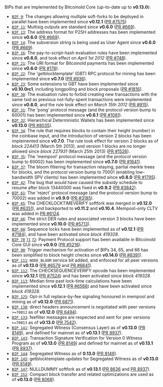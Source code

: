 BIPs that are implemented by Bitcoinold Core (up-to-date up to **v0.13.0**):

* [`BIP 9`](https://github.com/bitcoinold/bips/blob/master/bip-0009.mediawiki): The changes allowing multiple soft-forks to be deployed in parallel have been implemented since **v0.12.1**  ([PR #7575](https://github.com/Bitcoin-OLD/Bitcoin-OLD/pull/7575))
* [`BIP 11`](https://github.com/bitcoinold/bips/blob/master/bip-0011.mediawiki): Multisig outputs are standard since **v0.6.0** ([PR #669](https://github.com/Bitcoin-OLD/Bitcoin-OLD/pull/669)).
* [`BIP 13`](https://github.com/bitcoinold/bips/blob/master/bip-0013.mediawiki): The address format for P2SH addresses has been implemented since **v0.6.0** ([PR #669](https://github.com/Bitcoin-OLD/Bitcoin-OLD/pull/669)).
* [`BIP 14`](https://github.com/bitcoinold/bips/blob/master/bip-0014.mediawiki): The subversion string is being used as User Agent since **v0.6.0** ([PR #669](https://github.com/Bitcoin-OLD/Bitcoin-OLD/pull/669)).
* [`BIP 16`](https://github.com/bitcoinold/bips/blob/master/bip-0016.mediawiki): The pay-to-script-hash evaluation rules have been implemented since **v0.6.0**, and took effect on *April 1st 2012* ([PR #748](https://github.com/Bitcoin-OLD/Bitcoin-OLD/pull/748)).
* [`BIP 21`](https://github.com/bitcoinold/bips/blob/master/bip-0021.mediawiki): The URI format for Bitcoinold payments has been implemented since **v0.6.0** ([PR #176](https://github.com/Bitcoin-OLD/Bitcoin-OLD/pull/176)).
* [`BIP 22`](https://github.com/bitcoinold/bips/blob/master/bip-0022.mediawiki): The 'getblocktemplate' (GBT) RPC protocol for mining has been implemented since **v0.7.0** ([PR #936](https://github.com/Bitcoin-OLD/Bitcoin-OLD/pull/936)).
* [`BIP 23`](https://github.com/bitcoinold/bips/blob/master/bip-0023.mediawiki): Some extensions to GBT have been implemented since **v0.10.0rc1**, including longpolling and block proposals ([PR #1816](https://github.com/Bitcoin-OLD/Bitcoin-OLD/pull/1816)).
* [`BIP 30`](https://github.com/bitcoinold/bips/blob/master/bip-0030.mediawiki): The evaluation rules to forbid creating new transactions with the same txid as previous not-fully-spent transactions were implemented since **v0.6.0**, and the rule took effect on *March 15th 2012* ([PR #915](https://github.com/Bitcoin-OLD/Bitcoin-OLD/pull/915)).
* [`BIP 31`](https://github.com/bitcoinold/bips/blob/master/bip-0031.mediawiki): The 'pong' protocol message (and the protocol version bump to 60001) has been implemented since **v0.6.1** ([PR #1081](https://github.com/Bitcoin-OLD/Bitcoin-OLD/pull/1081)).
* [`BIP 32`](https://github.com/bitcoinold/bips/blob/master/bip-0032.mediawiki): Hierarchical Deterministic Wallets has been implemented since **v0.13.0** ([PR #8035](https://github.com/Bitcoin-OLD/Bitcoin-OLD/pull/8035)).
* [`BIP 34`](https://github.com/bitcoinold/bips/blob/master/bip-0034.mediawiki): The rule that requires blocks to contain their height (number) in the coinbase input, and the introduction of version 2 blocks has been implemented since **v0.7.0**. The rule took effect for version 2 blocks as of *block 224413* (March 5th 2013), and version 1 blocks are no longer allowed since *block 227931* (March 25th 2013) ([PR #1526](https://github.com/Bitcoin-OLD/Bitcoin-OLD/pull/1526)).
* [`BIP 35`](https://github.com/bitcoinold/bips/blob/master/bip-0035.mediawiki): The 'mempool' protocol message (and the protocol version bump to 60002) has been implemented since **v0.7.0** ([PR #1641](https://github.com/Bitcoin-OLD/Bitcoin-OLD/pull/1641)).
* [`BIP 37`](https://github.com/bitcoinold/bips/blob/master/bip-0037.mediawiki): The bloom filtering for transaction relaying, partial merkle trees for blocks, and the protocol version bump to 70001 (enabling low-bandwidth SPV clients) has been implemented since **v0.8.0** ([PR #1795](https://github.com/Bitcoin-OLD/Bitcoin-OLD/pull/1795)).
* [`BIP 42`](https://github.com/bitcoinold/bips/blob/master/bip-0042.mediawiki): The bug that would have caused the subsidy schedule to resume after block 13440000 was fixed in **v0.9.2** ([PR #3842](https://github.com/Bitcoin-OLD/Bitcoin-OLD/pull/3842)).
* [`BIP 61`](https://github.com/bitcoinold/bips/blob/master/bip-0061.mediawiki): The 'reject' protocol message (and the protocol version bump to 70002) was added in **v0.9.0** ([PR #3185](https://github.com/Bitcoin-OLD/Bitcoin-OLD/pull/3185)).
* [`BIP 65`](https://github.com/bitcoinold/bips/blob/master/bip-0065.mediawiki): The CHECKLOCKTIMEVERIFY softfork was merged in **v0.12.0** ([PR #6351](https://github.com/Bitcoin-OLD/Bitcoin-OLD/pull/6351)), and backported to **v0.11.2** and **v0.10.4**. Mempool-only CLTV was added in [PR #6124](https://github.com/Bitcoin-OLD/Bitcoin-OLD/pull/6124).
* [`BIP 66`](https://github.com/bitcoinold/bips/blob/master/bip-0066.mediawiki): The strict DER rules and associated version 3 blocks have been implemented since **v0.10.0** ([PR #5713](https://github.com/Bitcoin-OLD/Bitcoin-OLD/pull/5713)).
* [`BIP 68`](https://github.com/bitcoinold/bips/blob/master/bip-0068.mediawiki): Sequence locks have been implemented as of **v0.12.1**  ([PR #7184](https://github.com/Bitcoin-OLD/Bitcoin-OLD/pull/7184)), and have been activated since *block 419328*.
* [`BIP 70`](https://github.com/bitcoinold/bips/blob/master/bip-0070.mediawiki) [`71`](https://github.com/bitcoinold/bips/blob/master/bip-0071.mediawiki) [`72`](https://github.com/bitcoinold/bips/blob/master/bip-0072.mediawiki): Payment Protocol support has been available in Bitcoinold Core GUI since **v0.9.0** ([PR #5216](https://github.com/Bitcoin-OLD/Bitcoin-OLD/pull/5216)).
* [`BIP 90`](https://github.com/bitcoinold/bips/blob/master/bip-0090.mediawiki): Trigger mechanism for activation of BIPs 34, 65, and 66 has been simplified to block height checks since **v0.14.0** ([PR #8391](https://github.com/Bitcoin-OLD/Bitcoin-OLD/pull/8391)).
* [`BIP 111`](https://github.com/bitcoinold/bips/blob/master/bip-0111.mediawiki): `NODE_BLOOM` service bit added, and enforced for all peer versions as of **v0.13.0** ([PR #6579](https://github.com/Bitcoin-OLD/Bitcoin-OLD/pull/6579) and [PR #6641](https://github.com/Bitcoin-OLD/Bitcoin-OLD/pull/6641)).
* [`BIP 112`](https://github.com/bitcoinold/bips/blob/master/bip-0112.mediawiki): The CHECKSEQUENCEVERIFY opcode has been implemented since **v0.12.1** ([PR #7524](https://github.com/Bitcoin-OLD/Bitcoin-OLD/pull/7524)) and has been activated since *block 419328*.
* [`BIP 113`](https://github.com/bitcoinold/bips/blob/master/bip-0113.mediawiki): Median time past lock-time calculations have been implemented since **v0.12.1** ([PR #6566](https://github.com/Bitcoin-OLD/Bitcoin-OLD/pull/6566)) and have been activated since *block 419328*.
* [`BIP 125`](https://github.com/bitcoinold/bips/blob/master/bip-0125.mediawiki): Opt-in full replace-by-fee signaling honoured in mempool and mining as of **v0.12.0** ([PR 6871](https://github.com/Bitcoin-OLD/Bitcoin-OLD/pull/6871)).
* [`BIP 130`](https://github.com/bitcoinold/bips/blob/master/bip-0130.mediawiki): direct headers announcement is negotiated with peer versions `>=70012` as of **v0.12.0** ([PR 6494](https://github.com/Bitcoin-OLD/Bitcoin-OLD/pull/6494)).
* [`BIP 133`](https://github.com/bitcoinold/bips/blob/master/bip-0133.mediawiki): feefilter messages are respected and sent for peer versions `>=70013` as of **v0.13.0** ([PR 7542](https://github.com/Bitcoin-OLD/Bitcoin-OLD/pull/7542)).
* [`BIP 141`](https://github.com/bitcoinold/bips/blob/master/bip-0141.mediawiki): Segregated Witness (Consensus Layer) as of **v0.13.0** ([PR 8149](https://github.com/Bitcoin-OLD/Bitcoin-OLD/pull/8149)), and defined for mainnet as of **v0.13.1** ([PR 8937](https://github.com/Bitcoin-OLD/Bitcoin-OLD/pull/8937)).
* [`BIP 143`](https://github.com/bitcoinold/bips/blob/master/bip-0143.mediawiki): Transaction Signature Verification for Version 0 Witness Program as of **v0.13.0** ([PR 8149](https://github.com/Bitcoin-OLD/Bitcoin-OLD/pull/8149)) and defined for mainnet as of **v0.13.1** ([PR 8937](https://github.com/Bitcoin-OLD/Bitcoin-OLD/pull/8937)).
* [`BIP 144`](https://github.com/bitcoinold/bips/blob/master/bip-0144.mediawiki): Segregated Witness as of **0.13.0** ([PR 8149](https://github.com/Bitcoin-OLD/Bitcoin-OLD/pull/8149)).
* [`BIP 145`](https://github.com/bitcoinold/bips/blob/master/bip-0145.mediawiki): getblocktemplate updates for Segregated Witness as of **v0.13.0** ([PR 8149](https://github.com/Bitcoin-OLD/Bitcoin-OLD/pull/8149)).
* [`BIP 147`](https://github.com/bitcoinold/bips/blob/master/bip-0147.mediawiki): NULLDUMMY softfork as of **v0.13.1** ([PR 8636](https://github.com/Bitcoin-OLD/Bitcoin-OLD/pull/8636) and [PR 8937](https://github.com/Bitcoin-OLD/Bitcoin-OLD/pull/8937)).
* [`BIP 152`](https://github.com/bitcoinold/bips/blob/master/bip-0152.mediawiki): Compact block transfer and related optimizations are used as of **v0.13.0** ([PR 8068](https://github.com/Bitcoin-OLD/Bitcoin-OLD/pull/8068)).
